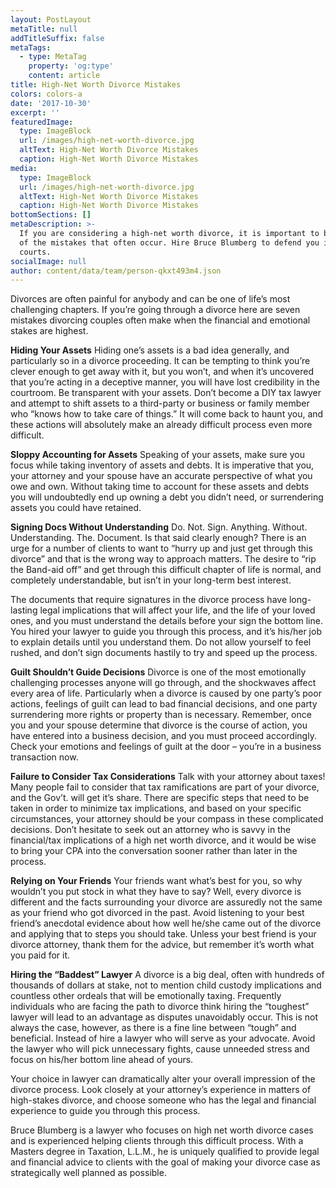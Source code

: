 ```yaml
---
layout: PostLayout
metaTitle: null
addTitleSuffix: false
metaTags:
  - type: MetaTag
    property: 'og:type'
    content: article
title: High-Net Worth Divorce Mistakes
colors: colors-a
date: '2017-10-30'
excerpt: ''
featuredImage:
  type: ImageBlock
  url: /images/high-net-worth-divorce.jpg
  altText: High-Net Worth Divorce Mistakes
  caption: High-Net Worth Divorce Mistakes
media:
  type: ImageBlock
  url: /images/high-net-worth-divorce.jpg
  altText: High-Net Worth Divorce Mistakes
  caption: High-Net Worth Divorce Mistakes
bottomSections: []
metaDescription: >-
  If you are considering a high-net worth divorce, it is important to be aware
  of the mistakes that often occur. Hire Bruce Blumberg to defend you in Arizona
  courts.
socialImage: null
author: content/data/team/person-qkxt493m4.json
---
```


Divorces are often painful for anybody and can be one of life’s most challenging chapters. If you’re going through a divorce here are seven mistakes divorcing couples often make when the financial and emotional stakes are highest.

**Hiding Your Assets**
Hiding one’s assets is a bad idea generally, and particularly so in a divorce proceeding. It can be tempting to think you’re clever enough to get away with it, but you won’t, and when it’s uncovered that you’re acting in a deceptive manner, you will have lost credibility in the courtroom. Be transparent with your assets. Don’t become a DIY tax lawyer and attempt to shift assets to a third-party or business or family member who “knows how to take care of things.” It will come back to haunt you, and these actions will absolutely make an already difficult process even more difficult.

**Sloppy Accounting for Assets**
Speaking of your assets, make sure you focus while taking inventory of assets and debts. It is imperative that you, your attorney and your spouse have an accurate perspective of what you owe and own. Without taking time to account for these assets and debts you will undoubtedly end up owning a debt you didn’t need, or surrendering assets you could have retained.

**Signing Docs Without Understanding**
Do. Not. Sign. Anything. Without. Understanding. The. Document. Is that said clearly enough? There is an urge for a number of clients to want to “hurry up and just get through this divorce” and that is the wrong way to approach matters. The desire to “rip the Band-aid off” and get through this difficult chapter of life is normal, and completely understandable, but isn’t in your long-term best interest.

The documents that require signatures in the divorce process have long-lasting legal implications that will affect your life, and the life of your loved ones, and you must understand the details before your sign the bottom line. You hired your lawyer to guide you through this process, and it’s his/her job to explain details until you understand them. Do not allow yourself to feel rushed, and don’t sign documents hastily to try and speed up the process.

**Guilt Shouldn’t Guide Decisions**
Divorce is one of the most emotionally challenging processes anyone will go through, and the shockwaves affect every area of life. Particularly when a divorce is caused by one party’s poor actions, feelings of guilt can lead to bad financial decisions, and one party surrendering more rights or property than is necessary. Remember, once you and your spouse determine that divorce is the course of action, you have entered into a business decision, and you must proceed accordingly. Check your emotions and feelings of guilt at the door – you’re in a business transaction now.

**Failure to Consider Tax Considerations**
Talk with your attorney about taxes! Many people fail to consider that tax ramifications are part of your divorce, and the Gov’t. will get it’s share. There are specific steps that need to be taken in order to minimize tax implications, and based on your specific circumstances, your attorney should be your compass in these complicated decisions. Don’t hesitate to seek out an attorney who is savvy in the financial/tax implications of a high net worth divorce, and it would be wise to bring your CPA into the conversation sooner rather than later in the process.

**Relying on Your Friends**
Your friends want what’s best for you, so why wouldn’t you put stock in what they have to say? Well, every divorce is different and the facts surrounding your divorce are assuredly not the same as your friend who got divorced in the past. Avoid listening to your best friend’s anecdotal evidence about how well he/she came out of the divorce and applying that to steps you should take. Unless your best friend is your divorce attorney, thank them for the advice, but remember it’s worth what you paid for it.

**Hiring the “Baddest” Lawyer**
A divorce is a big deal, often with hundreds of thousands of dollars at stake, not to mention child custody implications and countless other ordeals that will be emotionally taxing. Frequently individuals who are facing the path to divorce think hiring the “toughest” lawyer will lead to an advantage as disputes unavoidably occur. This is not always the case, however, as there is a fine line between “tough” and beneficial. Instead of hire a lawyer who will serve as your advocate. Avoid the lawyer who will pick unnecessary fights, cause unneeded stress and focus on his/her bottom line ahead of yours.

Your choice in lawyer can dramatically alter your overall impression of the divorce process. Look closely at your attorney’s experience in matters of high-stakes divorce, and choose someone who has the legal and financial experience to guide you through this process.

Bruce Blumberg is a lawyer who focuses on high net worth divorce cases and is experienced helping clients through this difficult process. With a Masters degree in Taxation, L.L.M., he is uniquely qualified to provide legal and financial advice to clients with the goal of making your divorce case as strategically well planned as possible.

